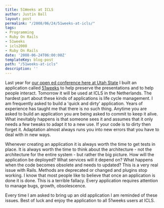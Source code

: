 ```yaml
---
title: 51Weeks at ICLS
author: Justin Ball
layout: post
permalink: "/2008/06/24/51weeks-at-icls/"
tags:
- Programming
- Ruby On Rails
- 51weeks
- icls2008
- Ruby On Rails
date: '2008-06-24T06:00:00Z'
templateKey: blog-post
path: "/51weeks-at-icls"
description: ''
---
```


Last year for [our open ed conference here at Utah State][1] I built an application called [51weeks][2] to help preserve the presentations and to help people interact. Tomorrow it will be used at ICLS in the Netherlands. The hardest part about these kinds of applications is life cycle management. I am frequently asked to build a 'quick and dirty' application. Years of experience has taught me that there is no such thing. Anytime you are asked to build an application you are being asked to commit to keep it alive. What inevitably happens is that someone sees it and assumes that it only needs a few tweaks to adapt it to a new use. If your code is to dirty then forget it. Adaptation almost always runs you into new errors that you have to deal with in new ways.

 [1]: http://cosl.usu.edu/events/opened2008
 [2]: http://www.51weeks.com

Whenever creating an application it is always worth the time to get tests in place. It is always worth the time to think about the architecture - not the architecture for the entire system - but rather the big picture. How will the application be deployed? What services will it depend on? What happens when the code becomes obsolete and needs to updated? This is a very real issue with Rails. Methods are deprecated or changed and plugins stop working. I know that most people like to believe that once an application is done it is done. This is a terrible fallacy. Every application requires attention to manage bugs, growth, obsolescence.

Every time I am asked to bring up an old application I am reminded of these issues. Best of luck and enjoy the application to all 51weeks users at ICLS.
